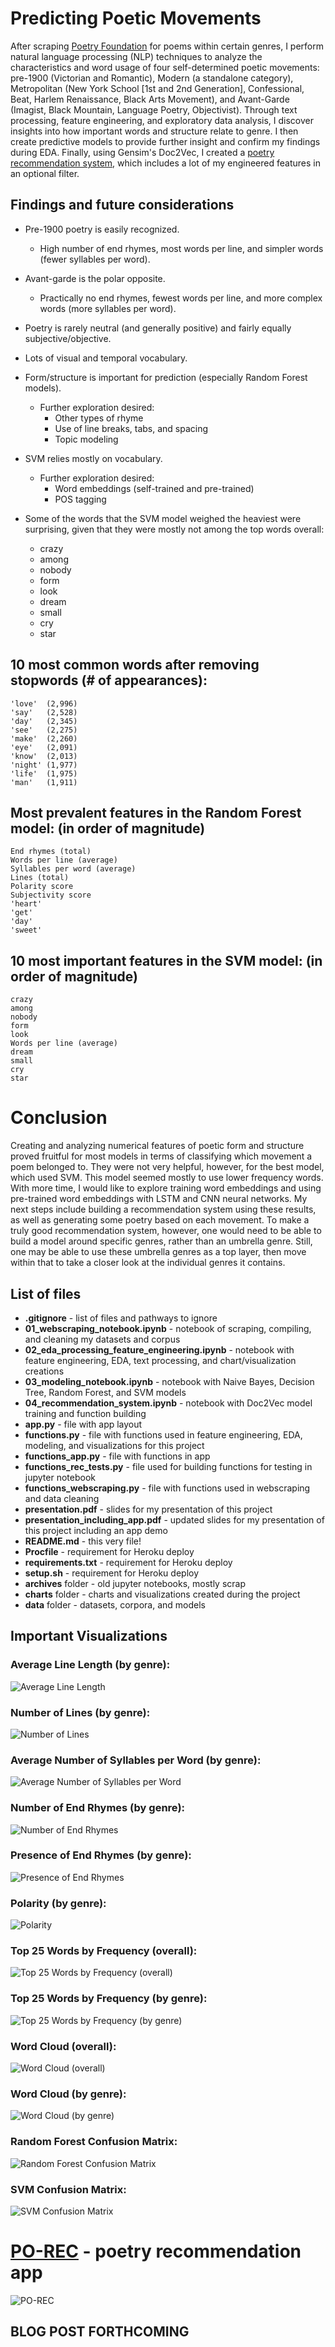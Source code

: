# Predicting Poetic Movements

After scraping [Poetry Foundation](https://www.poetryfoundation.org/) for poems within certain genres, I perform natural language processing (NLP) techniques to analyze the characteristics and word usage of four self-determined poetic movements: pre-1900 (Victorian and Romantic), Modern (a standalone category), Metropolitan (New York School [1st and 2nd Generation], Confessional, Beat, Harlem Renaissance, Black Arts Movement), and Avant-Garde (Imagist, Black Mountain, Language Poetry, Objectivist). Through text processing, feature engineering, and exploratory data analysis, I discover insights into how important words and structure relate to genre. I then create predictive models to provide further insight and confirm my findings during EDA. Finally, using Gensim's Doc2Vec, I created a [poetry recommendation system](https://evening-cove-11137.herokuapp.com/), which includes a lot of my engineered features in an optional filter.

## Findings and future considerations
- Pre-1900 poetry is easily recognized.
    - High number of end rhymes, most words per line, and simpler words (fewer syllables per word).
- Avant-garde is the polar opposite.
    - Practically no end rhymes, fewest words per line, and more complex words (more syllables per word).
- Poetry is rarely neutral (and generally positive) and fairly equally subjective/objective.
- Lots of visual and temporal vocabulary.
- Form/structure is important for prediction (especially Random Forest models).
    - Further exploration desired:
        - Other types of rhyme
        - Use of line breaks, tabs, and spacing
        - Topic modeling
- SVM relies mostly on vocabulary.
    - Further exploration desired:
        - Word embeddings (self-trained and pre-trained)
        - POS tagging

- Some of the words that the SVM model weighed the heaviest were surprising, given that they were mostly not among the top words overall:
    - crazy
    - among
    - nobody
    - form
    - look
    - dream
    - small
    - cry
    - star

## 10 most common words after removing stopwords (# of appearances):
    'love'  (2,996)
    'say'   (2,528)
    'day'   (2,345)
    'see'   (2,275)
    'make'  (2,260)
    'eye'   (2,091)
    'know'  (2,013)
    'night' (1,977)
    'life'  (1,975)
    'man'   (1,911)

## Most prevalent features in the Random Forest model: (in order of magnitude)
    End rhymes (total)
    Words per line (average)
    Syllables per word (average)
    Lines (total)
    Polarity score
    Subjectivity score
    'heart'
    'get'
    'day'
    'sweet'

## 10 most important features in the SVM model: (in order of magnitude)
    crazy
    among
    nobody
    form
    look
    Words per line (average)
    dream
    small
    cry
    star

# Conclusion
Creating and analyzing numerical features of poetic form and structure proved fruitful for most models in terms of classifying which movement a poem belonged to. They were not very helpful, however, for the best model, which used SVM. This model seemed mostly to use lower frequency words. With more time, I would like to explore training word embeddings and using pre-trained word embeddings with LSTM and CNN neural networks. My next steps include building a recommendation system using these results, as well as generating some poetry based on each movement. To make a truly good recommendation system, however, one would need to be able to build a model around specific genres, rather than an umbrella genre. Still, one may be able to use these umbrella genres as a top layer, then move within that to take a closer look at the individual genres it contains.

## List of files
- **.gitignore** - list of files and pathways to ignore
- **01_webscraping_notebook.ipynb** - notebook of scraping, compiling, and cleaning my datasets and corpus
- **02_eda_processing_feature_engineering.ipynb** - notebook with feature engineering, EDA, text processing, and chart/visualization creations
- **03_modeling_notebook.ipynb** - notebook with Naive Bayes, Decision Tree, Random Forest, and SVM models
- **04_recommendation_system.ipynb** - notebook with Doc2Vec model training and function building
- **app.py** - file with app layout
- **functions.py** - file with functions used in feature engineering, EDA, modeling, and visualizations for this project
- **functions_app.py** - file with functions in app
- **functions_rec_tests.py** - file used for building functions for testing in jupyter notebook
- **functions_webscraping.py** - file with functions used in webscraping and data cleaning
- **presentation.pdf** - slides for my presentation of this project
- **presentation_including_app.pdf** - updated slides for my presentation of this project including an app demo
- **README.md** - this very file!
- **Procfile** - requirement for Heroku deploy
- **requirements.txt** - requirement for Heroku deploy
- **setup.sh** - requirement for Heroku deploy
- **archives** folder - old jupyter notebooks, mostly scrap
- **charts** folder - charts and visualizations created during the project
- **data** folder - datasets, corpora, and models

## Important Visualizations

### Average Line Length (by genre):
![Average Line Length](charts/avg_len_line_boxplot.png)

### Number of Lines (by genre):
![Number of Lines](charts/num_lines_boxplot.png)

### Average Number of Syllables per Word (by genre):
![Average Number of Syllables per Word](charts/avg_syllables_word_boxplot.png)

### Number of End Rhymes (by genre):
![Number of End Rhymes](charts/num_end_rhymes_boxplot.png)

### Presence of End Rhymes (by genre):
![Presence of End Rhymes](charts/end_rhymes_stackedbar.png)

### Polarity (by genre):
![Polarity](charts/polarity_stackedbar.png)

### Top 25 Words by Frequency (overall):
![Top 25 Words by Frequency (overall)](charts/top25_words_overall_bar.png)

### Top 25 Words by Frequency (by genre):
![Top 25 Words by Frequency (by genre)](charts/top25_words_genre_bar.png)

### Word Cloud (overall):
![Word Cloud (overall)](charts/word_cloud_overall.png)

### Word Cloud (by genre):
![Word Cloud (by genre)](charts/word_cloud_genre.png)

### Random Forest Confusion Matrix:
![Random Forest Confusion Matrix](charts/forest_cm.png)

### SVM Confusion Matrix:
![SVM Confusion Matrix](charts/svm_cm.png)

# [PO-REC](https://evening-cove-11137.herokuapp.com/) - poetry recommendation app
![PO-REC](data/PO-REC.png)

## BLOG POST FORTHCOMING